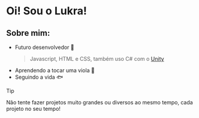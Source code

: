 # Oi! Sou o Lukra!

## Sobre mim:
- Futuro desenvolvedor 👾
   > Javascript, HTML e CSS, também uso C# com o [Unity](https://unity.com/pt)
- Aprendendo a tocar uma viola 🤟
- Seguindo a vida 🐟
> [!TIP]
> Não tente fazer projetos muito grandes ou diversos ao mesmo tempo, cada projeto no seu tempo!

